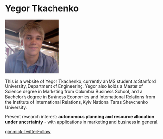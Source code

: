 # Yegor Tkachenko 

<img src="./files/ph1.png" width=175>

This is a website of Yegor Tkachenko, currently an MS student at Stanford University, Department of Engineering. Yegor also holds a Master of Science degree in Marketing from Columbia Business School, and a Bachelor’s degree in Business Economics and International Relations from the Institute of International Relations, Kyiv National Taras Shevchenko University.

Present research interest: **autonomous planning and resource allocation under uncertainty** - with applications in marketing and business in general.

[gimmick:TwitterFollow](@bergschild)